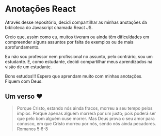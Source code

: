 # Anotações React
Através desse repositório, decidi compartilhar as minhas anotações da biblioteca do Javascript chamada React JS.

Creio que, assim como eu, muitos tiveram ou ainda têm dificuldades em compreender alguns assuntos por falta de exemplos ou de mais aprofundamento.

Eu não sou professor nem profissional no assunto, pelo contrário, sou um estudante. E, como estudante, decidi compartilhar meus aprendizados na visão de um estudante.

Bons estudos!!! Espero que aprendam muito com minhas anotações. Fiquem com Deus.

## Um verso :heart:
>Porque Cristo, estando nós ainda fracos, morreu a seu tempo pelos ímpios.
Porque apenas alguém morrerá por um justo; pois poderá ser que pelo bom alguém ouse morrer.
Mas Deus prova o seu amor para conosco, em que Cristo morreu por nós, sendo nós ainda pecadores.
>Romanos 5:6-8